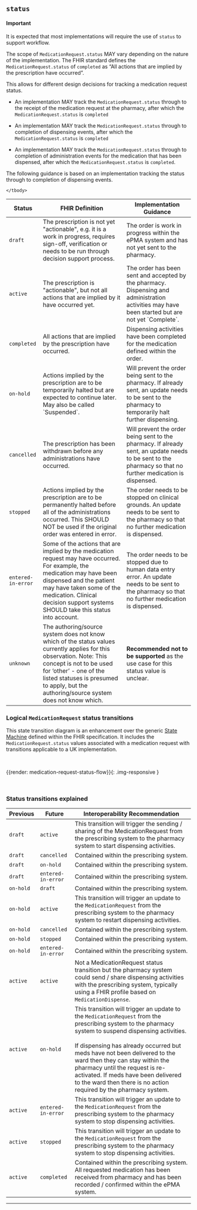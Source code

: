 ## `status`

<div markdown="span" class="alert alert-warning" role="alert"><h4><i class="fa fa-info-circle"></i> Important</h4>
It is expected that most implementations will require the use of <code>status</code> to support workflow.
</div>

The scope of `MedicationRequest.status` MAY vary depending on the nature of the implementation. The FHIR standard defines the `MedicationRequest.status` of `completed` as “All actions that are implied by the prescription have occurred”. 

This allows for different design decisions for tracking a medication request status.

- An implementation MAY track the `MedicationRequest.status` through to the receipt of the medication request at the pharmacy, after which the `MedicationRequest.status` is `completed`

- An implementation MAY track the `MedicationRequest.status` through to completion of dispensing events, after which the `MedicationRequest.status` is `completed`

- An implementation MAY track the `MedicationRequest.status` through to completion of administration events for the medication that has been dispensed, after which the `MedicationRequest.status` is `completed`.


The following guidance is based on an implementation tracking the status through to completion of dispensing events.

<table class="assets">
    <thead>
        <tr>
            <th>Status</th>
            <th>FHIR Definition</th>
            <th>Implementation Guidance</th>
        </tr>
    </thead>
    <tbody>
        <!-- Draft -->
        <tr>
            <td><code>draft</code></td>
            <td>
            	The prescription is not yet "actionable", e.g. it is a work in progress, requires sign-off, verification or needs to be run through decision support process.
            </td>
            <td>
                The order is work in progress within the ePMA system and has not yet sent to the pharmacy.
            </td>
        </tr>
        <!-- Active -->
        <tr>
            <td><code>active</code></td>
            <td>
                The prescription is "actionable", but not all actions that are implied by it have occurred yet.
            </td>
            <td>
                The order has been sent and accepted by the pharmacy. Dispensing and administration activities may have been started but are not yet `Complete`.
            </td>
        </tr>
        <!-- Completed -->
        <tr>
            <td><code>completed</code></td>
            <td>
                All actions that are implied by the prescription have occurred.
            </td>
            <td>
                Dispensing activities have been completed for the medication defined within the order.
            </td>
        </tr>
        <!-- On hold -->
        <tr>
            <td><code>on-hold</code></td>
            <td>
                Actions implied by the prescription are to be temporarily halted but are expected to continue later. May also be called `Suspended`.
            </td>
            <td>
                Will prevent the order being sent to the pharmacy. If already sent, an update needs to be sent to the pharmacy to temporarily halt further dispensing.
            </td>
        </tr>
        <!-- Cancelled -->
        <tr>
            <td><code>cancelled</code></td>
            <td>
                The prescription has been withdrawn before any administrations have occurred.
            </td>
            <td>
                Will prevent the order being sent to the pharmacy. If already sent, an update needs to be sent to the pharmacy so that no further medication is dispensed.
            </td>
        </tr>
        <!-- Stopped -->
        <tr>
            <td><code>stopped</code></td>
            <td>
                Actions implied by the prescription are to be permanently halted before all of the administrations occurred. This SHOULD NOT be used if the original order was entered in error.
            </td>
            <td>
                The order needs to be stopped on clinical grounds. An update needs to be sent to the pharmacy so that no further medication is dispensed.
            </td>
        </tr>
        <!-- Entered in Error -->
        <tr>
            <td><code>entered-in-error</code></td>
            <td>
                Some of the actions that are implied by the medication request may have occurred. For example, the medication may have been dispensed and the patient may have taken some of the medication. Clinical decision support systems SHOULD take this status into account.
            </td>
            <td>
                The order needs to be stopped due to human data entry error. An update needs to be sent to the pharmacy so that no further medication is dispensed.
            </td>
        </tr>
        <!-- Unknown -->
        <tr>
            <td><code>unknown</code></td>
            <td>
                The authoring/source system does not know which of the status values currently applies for this observation. Note: This concept is not to be used for ‘other’ - one of the listed statuses is presumed to apply, but the authoring/source system does not know which.
            </td>
            <td>
                <strong>Recommended not to be supported</strong> as the use case for this status value is unclear.
            </td>
        </tr>
        
    </tbody>
</table>

### Logical `MedicationRequest` status transitions

This state transition diagram is an enhancement over the generic [State Machine](https://www.hl7.org/fhir/request.html#statemachine) defined within the FHIR specification. It includes the `MedicationRequest.status` values associated with a medication request with transitions applicable to a UK implementation.

<br />

{{render: medication-request-status-flow}}{: .img-responsive }

<br />

### Status transitions explained

<table class="assets">
    <thead>
        <tr>
            <th>Previous</th>
            <th>Future</th>
            <th>Interoperability Recommendation</th>
        </tr>
    </thead>
    <tbody>
        <!-- Draft to Active -->
        <tr>
            <td><code>draft</code></td>
            <td><code>active</code></td>
            <td>
                This transition will trigger the sending / sharing of the MedicationRequest from the prescribing system to the pharmacy system to start dispensing activities.
            </td>
        </tr>
        <!-- Draft to Cancelled -->
        <tr>
            <td><code>draft</code></td>
            <td><code>cancelled</code></td>
            <td>
                Contained within the prescribing system.
            </td>
        </tr>
        <!-- Draft to On-hold -->
        <tr>
            <td><code>draft</code></td>
            <td><code>on-hold</code></td>
            <td>
                Contained within the prescribing system.
            </td>
        </tr>
        <!-- Draft to Entered-in-Error -->
        <tr>
            <td><code>draft</code></td>
            <td><code>entered-in-error</code></td>
            <td>
                Contained within the prescribing system.
            </td>
        </tr>
        <!-- On-hold to Draft -->
        <tr>
            <td><code>on-hold</code></td>
            <td><code>draft</code></td>
            <td>
                Contained within the prescribing system.
            </td>
        </tr>
        <!-- On-hold to Active -->
        <tr>
            <td><code>on-hold</code></td>
            <td><code>active</code></td>
            <td>
                This transition will trigger an update to the <code>MedicationRequest</code> from the prescribing system to the pharmacy system to restart dispensing activities.
            </td>
        </tr>
        <!-- On-hold to Canelled -->
        <tr>
            <td><code>on-hold</code></td>
            <td><code>cancelled</code></td>
            <td>
                Contained within the prescribing system.
            </td>
        </tr>
        <!-- On-hold to Stopped -->
        <tr>
            <td><code>on-hold</code></td>
            <td><code>stopped</code></td>
            <td>
                Contained within the prescribing system.
            </td>
        </tr>
        <!-- On-hold to Entered-in-error -->
        <tr>
            <td><code>on-hold</code></td>
            <td><code>entered-in-error</code></td>
            <td>
                Contained within the prescribing system.
            </td>
        </tr>
        <!-- Active to Active -->
        <tr>
            <td><code>active</code></td>
            <td><code>active</code></td>
            <td>
                Not a MedicationRequest status transition but the pharmacy system could send / share dispensing activities with the prescribing system, typically using a FHIR profile based on <code>MedicationDispense</code>.
            </td>
        </tr>
        <!-- Active to On-hold -->
        <tr>
            <td><code>active</code></td>
            <td><code>on-hold</code></td>
            <td>
                This transition will trigger an update to the <code>MedicationRequest</code> from the prescribing system to the pharmacy system to suspend dispensing activities.
                <br />
                <br />
                If dispensing has already occurred but meds have not been delivered to the ward then they can stay within the pharmacy until the request is re-activated. If meds have been delivered to the ward then there is no action required by the pharmacy system.
            </td>
        </tr>
        <!-- Active to Entered-in-Error -->
        <tr>
            <td><code>active</code></td>
            <td><code>entered-in-error</code></td>
            <td>
                This transition will trigger an update to the <code>MedicationRequest</code> from the prescribing system to the pharmacy system to stop dispensing activities.
            </td>
        </tr>
        <!-- Active to Stopped -->
        <tr>
            <td><code>active</code></td>
            <td><code>stopped</code></td>
            <td>
                This transition will trigger an update to the <code>MedicationRequest</code> from the prescribing system to the pharmacy system to stop dispensing activities.
            </td>
        </tr>
        <!-- Active to Completed -->
        <tr>
            <td><code>active</code></td>
            <td><code>completed</code></td>
            <td>
                Contained within the prescribing system. All requested medication has been received from pharmacy and has been recorded / confirmed within the ePMA system.
            </td>
        </tr>
    </tbody>
</table>

---
